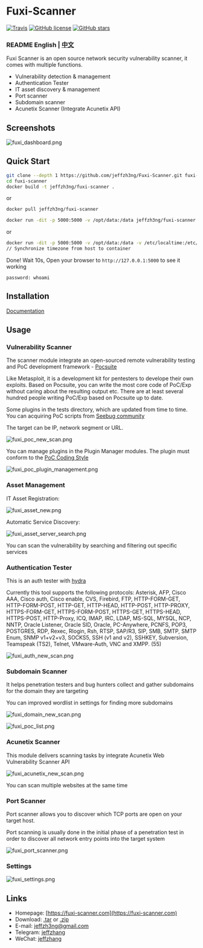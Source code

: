 # Fuxi-Scanner

[![Travis](https://img.shields.io/badge/Python-2.6%7C2.7-blue.svg)](https://www.python.org/)
[![GitHub license](https://img.shields.io/github/license/jeffzh3ng/Fuxi-Scanner.svg)](https://github.com/jeffzh3ng/Fuxi-Scanner/blob/master/LICENSE)
[![GitHub stars](https://img.shields.io/github/stars/jeffzh3ng/Fuxi-Scanner.svg)](https://github.com/jeffzh3ng/Fuxi-Scanner/stargazers)


### README English | [中文](doc/README.zh.md)

Fuxi Scanner is an open source network security vulnerability scanner, it comes with multiple functions.

- Vulnerability detection & management
- Authentication Tester
- IT asset discovery & management
- Port scanner
- Subdomain scanner
- Acunetix Scanner (Integrate Acunetix API)

## Screenshots

![fuxi_dashboard.png](doc/images/fuxi_dashboard.png)

## Quick Start

```bash
git clone --depth 1 https://github.com/jeffzh3ng/Fuxi-Scanner.git fuxi-scanner
cd fuxi-scanner
docker build -t jeffzh3ng/fuxi-scanner .
```

or

```bash
docker pull jeffzh3ng/fuxi-scanner
```

```bash
docker run -dit -p 5000:5000 -v /opt/data:/data jeffzh3ng/fuxi-scanner:latest
```

or

```bash
docker run -dit -p 5000:5000 -v /opt/data:/data -v /etc/localtime:/etc/localtime jeffzh3ng/fuxi-scanner
// Synchronize timezone from host to container
```

Done! Wait 10s, Open your browser to `http://127.0.0.1:5000` to see it working

`password: whoami`

## Installation

[Documentation](doc/INSTALL.en.md)

## Usage

### Vulnerability Scanner

The scanner module integrate an open-sourced remote vulnerability testing and PoC development framework - [Pocsuite](https://github.com/knownsec/Pocsuite)

Like Metasploit, it is a development kit for pentesters to develope their own exploits. Based on Pocsuite, you can write the most core code of PoC/Exp without caring about the resulting output etc. There are at least several hundred people writing PoC/Exp based on Pocsuite up to date.

Some plugins in the tests directory, which are updated from time to time. You can acquiring PoC scripts from [Seebug community](https://www.seebug.org/)

The target can be IP, network segment or URL.

![fuxi_poc_new_scan.png](doc/images/fuxi_poc_new_scan.png)

You can manage plugins in the Plugin Manager modules. The plugin must conform to the [PoC Coding Style](https://github.com/knownsec/Pocsuite/blob/master/docs/CODING.md)

![fuxi_poc_plugin_management.png](doc/images/fuxi_poc_plugin_management.png)

### Asset Management

IT Asset Registration:

![fuxi_asset_new.png](doc/images/fuxi_asset_new.png)

Automatic Service Discovery:

![fuxi_asset_server_search.png](doc/images/fuxi_asset_service_search.png)

You can scan the vulnerability by searching and filtering out specific services

### Authentication Tester

This is an auth tester with [hydra](https://github.com/vanhauser-thc/thc-hydra)

Currently this tool supports the following protocols: Asterisk, AFP, Cisco AAA, Cisco auth, Cisco enable, CVS, Firebird, FTP, HTTP-FORM-GET, HTTP-FORM-POST, HTTP-GET, HTTP-HEAD, HTTP-POST, HTTP-PROXY, HTTPS-FORM-GET, HTTPS-FORM-POST, HTTPS-GET, HTTPS-HEAD, HTTPS-POST, HTTP-Proxy, ICQ, IMAP, IRC, LDAP, MS-SQL, MYSQL, NCP, NNTP, Oracle Listener, Oracle SID, Oracle, PC-Anywhere, PCNFS, POP3, POSTGRES, RDP, Rexec, Rlogin, Rsh, RTSP, SAP/R3, SIP, SMB, SMTP, SMTP Enum, SNMP v1+v2+v3, SOCKS5, SSH (v1 and v2), SSHKEY, Subversion, Teamspeak (TS2), Telnet, VMware-Auth, VNC and XMPP. (55)

![fuxi_auth_new_scan.png](doc/images/fuxi_auth_new_scan.png)

### Subdomain Scanner

It helps penetration testers and bug hunters collect and gather subdomains for the domain they are targeting

You can improved wordlist in settings for finding more subdomains

![fuxi_domain_new_scan.png](doc/images/fuxi_domain_new_scan.png)

![fuxi_poc_list.png](doc/images/fuxi_domain_list.png)

### Acunetix Scanner

This module delivers scanning tasks by integrate Acunetix Web Vulnerability Scanner API

![fuxi_acunetix_new_scan.png](doc/images/fuxi_acunetix_new_scan.png)

You can scan multiple websites at the same time

### Port Scanner

Port scanner allows you to discover which TCP ports are open on your target host.

Port scanning is usually done in the initial phase of a penetration test in order to discover all network entry points into the target system

![fuxi_port_scanner.png](doc/images/fuxi_port_scanner.png)

### Settings

![fuxi_settings.png](doc/images/fuxi_settings.png)

## Links

- Homepage: [https://fuxi-scanner.com](https://fuxi-scanner.com)
- Download: [.tar](https://github.com/jeffzh3ng/Fuxi-Scanner/tarball/master) or [.zip](https://github.com/jeffzh3ng/Fuxi-Scanner/zipball/master)
- E-mail: [jeffzh3ng@gmail.com](mailto:jeffzh3ng@gmail.com)
- Telegram: [jeffzhang](https://t.me/jeffzhang)
- WeChat: [jeffzhang](https://fuxi-scanner.com/static/images/wx_20180605112603.jpg)
